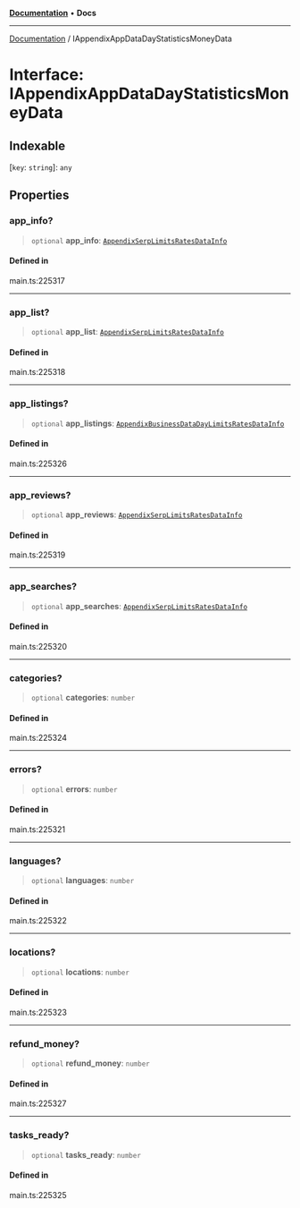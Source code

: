 [**Documentation**](../README.md) • **Docs**

***

[Documentation](../README.md) / IAppendixAppDataDayStatisticsMoneyData

# Interface: IAppendixAppDataDayStatisticsMoneyData

## Indexable

 \[`key`: `string`\]: `any`

## Properties

### app\_info?

> `optional` **app\_info**: [`AppendixSerpLimitsRatesDataInfo`](../classes/AppendixSerpLimitsRatesDataInfo.md)

#### Defined in

main.ts:225317

***

### app\_list?

> `optional` **app\_list**: [`AppendixSerpLimitsRatesDataInfo`](../classes/AppendixSerpLimitsRatesDataInfo.md)

#### Defined in

main.ts:225318

***

### app\_listings?

> `optional` **app\_listings**: [`AppendixBusinessDataDayLimitsRatesDataInfo`](../classes/AppendixBusinessDataDayLimitsRatesDataInfo.md)

#### Defined in

main.ts:225326

***

### app\_reviews?

> `optional` **app\_reviews**: [`AppendixSerpLimitsRatesDataInfo`](../classes/AppendixSerpLimitsRatesDataInfo.md)

#### Defined in

main.ts:225319

***

### app\_searches?

> `optional` **app\_searches**: [`AppendixSerpLimitsRatesDataInfo`](../classes/AppendixSerpLimitsRatesDataInfo.md)

#### Defined in

main.ts:225320

***

### categories?

> `optional` **categories**: `number`

#### Defined in

main.ts:225324

***

### errors?

> `optional` **errors**: `number`

#### Defined in

main.ts:225321

***

### languages?

> `optional` **languages**: `number`

#### Defined in

main.ts:225322

***

### locations?

> `optional` **locations**: `number`

#### Defined in

main.ts:225323

***

### refund\_money?

> `optional` **refund\_money**: `number`

#### Defined in

main.ts:225327

***

### tasks\_ready?

> `optional` **tasks\_ready**: `number`

#### Defined in

main.ts:225325
